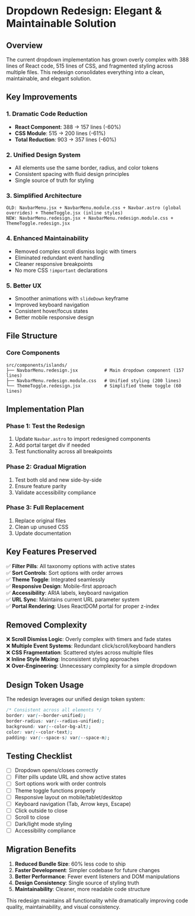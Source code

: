 # Dropdown Redesign: Elegant & Maintainable Solution

## Overview

The current dropdown implementation has grown overly complex with 388 lines of React code, 515 lines of CSS, and fragmented styling across multiple files. This redesign consolidates everything into a clean, maintainable, and elegant solution.

## Key Improvements

### 1. **Dramatic Code Reduction**

- **React Component**: 388 → 157 lines (-60%)
- **CSS Module**: 515 → 200 lines (-61%)
- **Total Reduction**: 903 → 357 lines (-60%)

### 2. **Unified Design System**

- All elements use the same border, radius, and color tokens
- Consistent spacing with fluid design principles
- Single source of truth for styling

### 3. **Simplified Architecture**

```
OLD: NavbarMenu.jsx + NavbarMenu.module.css + Navbar.astro (global overrides) + ThemeToggle.jsx (inline styles)
NEW: NavbarMenu.redesign.jsx + NavbarMenu.redesign.module.css + ThemeToggle.redesign.jsx
```

### 4. **Enhanced Maintainability**

- Removed complex scroll dismiss logic with timers
- Eliminated redundant event handling
- Cleaner responsive breakpoints
- No more CSS `!important` declarations

### 5. **Better UX**

- Smoother animations with `slideDown` keyframe
- Improved keyboard navigation
- Consistent hover/focus states
- Better mobile responsive design

## File Structure

### Core Components

```
src/components/islands/
├── NavbarMenu.redesign.jsx          # Main dropdown component (157 lines)
├── NavbarMenu.redesign.module.css   # Unified styling (200 lines)
└── ThemeToggle.redesign.jsx         # Simplified theme toggle (60 lines)
```

## Implementation Plan

### Phase 1: Test the Redesign

1. Update `Navbar.astro` to import redesigned components
2. Add portal target div if needed
3. Test functionality across all breakpoints

### Phase 2: Gradual Migration

1. Test both old and new side-by-side
2. Ensure feature parity
3. Validate accessibility compliance

### Phase 3: Full Replacement

1. Replace original files
2. Clean up unused CSS
3. Update documentation

## Key Features Preserved

✅ **Filter Pills**: All taxonomy options with active states  
✅ **Sort Controls**: Sort options with order arrows  
✅ **Theme Toggle**: Integrated seamlessly  
✅ **Responsive Design**: Mobile-first approach  
✅ **Accessibility**: ARIA labels, keyboard navigation  
✅ **URL Sync**: Maintains current URL parameter system  
✅ **Portal Rendering**: Uses ReactDOM portal for proper z-index  

## Removed Complexity

❌ **Scroll Dismiss Logic**: Overly complex with timers and fade states  
❌ **Multiple Event Systems**: Redundant click/scroll/keyboard handlers  
❌ **CSS Fragmentation**: Scattered styles across multiple files  
❌ **Inline Style Mixing**: Inconsistent styling approaches  
❌ **Over-Engineering**: Unnecessary complexity for a simple dropdown  

## Design Token Usage

The redesign leverages our unified design token system:

```css
/* Consistent across all elements */
border: var(--border-unified);
border-radius: var(--radius-unified);
background: var(--color-bg-alt);
color: var(--color-text);
padding: var(--space-s) var(--space-m);
```

## Testing Checklist

- [ ] Dropdown opens/closes correctly
- [ ] Filter pills update URL and show active states
- [ ] Sort options work with order controls
- [ ] Theme toggle functions properly
- [ ] Responsive layout on mobile/tablet/desktop
- [ ] Keyboard navigation (Tab, Arrow keys, Escape)
- [ ] Click outside to close
- [ ] Scroll to close
- [ ] Dark/light mode styling
- [ ] Accessibility compliance

## Migration Benefits

1. **Reduced Bundle Size**: 60% less code to ship
2. **Faster Development**: Simpler codebase for future changes
3. **Better Performance**: Fewer event listeners and DOM manipulations
4. **Design Consistency**: Single source of styling truth
5. **Maintainability**: Cleaner, more readable code structure

This redesign maintains all functionality while dramatically improving code quality, maintainability, and visual consistency.
